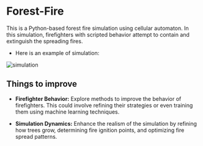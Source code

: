 # Forest-Fire


This is a Python-based forest fire simulation using cellular automaton. In this simulation, firefighters with scripted behavior attempt to contain and extinguish the spreading fires.

- Here is an example of simulation: 

![simulation](images/burning_forest.gif)

## Things to improve 

- **Firefighter Behavior:** Explore methods to improve the behavior of firefighters. This could involve refining their strategies or even training them using machine learning techniques.

- **Simulation Dynamics:** Enhance the realism of the simulation by refining how trees grow, determining fire ignition points, and optimizing fire spread patterns.

